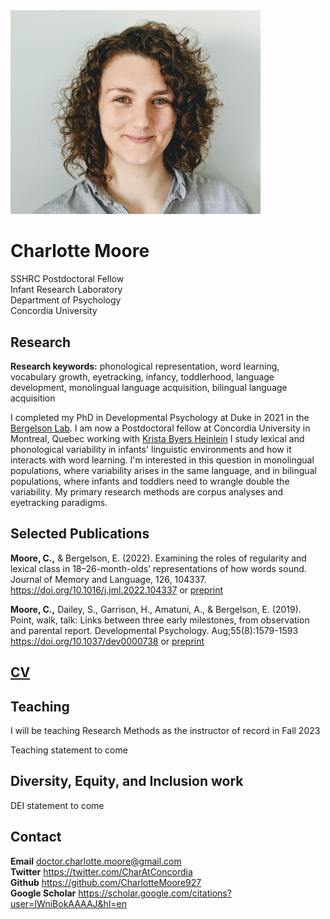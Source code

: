 <img src="headshot.png" width="400">

# Charlotte Moore
SSHRC Postdoctoral Fellow  
Infant Research Laboratory  
Department of Psychology  
Concordia University  

## Research
**Research keywords:** phonological representation, word learning, vocabulary growth, eyetracking, infancy, toddlerhood, language development, monolingual language acquisition, bilingual language acquisition  

I completed my PhD in Developmental Psychology at Duke in 2021 in the [Bergelson Lab](https://bergelsonlab.com/). I am now a Postdoctoral fellow at Concordia University in Montreal, Quebec working with [Krista Byers Heinlein](http://infantresearch.ca/) I study lexical and phonological variability in infants' linguistic environments and how it interacts with word learning. I'm interested in this question in monolingual populations, where variability arises in the same language, and in bilingual populations, where infants and toddlers need to wrangle double the variability. My primary research methods are corpus analyses and eyetracking paradigms.  

## Selected Publications
**Moore, C.,** & Bergelson, E. (2022). Examining the roles of regularity and lexical class in 18–26-month-olds’ representations of how words sound. Journal of Memory and Language, 126, 104337. https://doi.org/10.1016/j.jml.2022.104337 or [preprint](https://osf.io/kp7tv/)

**Moore, C.,** Dailey, S., Garrison, H., Amatuni, A., & Bergelson, E. (2019). Point, walk, talk: Links between three early milestones, from observation and parental report. Developmental Psychology. Aug;55(8):1579-1593 https://doi.org/10.1037/dev0000738 or [preprint](https://psyarxiv.com/g6q5u/)


## [CV](https://docs.google.com/document/d/1q2ZeBqlncm5O53nNYxXzpo_KPz0n9zThNp7hKoElEtk/edit?usp=sharing)

## Teaching
I will be teaching Research Methods as the instructor of record in Fall 2023

Teaching statement to come

## Diversity, Equity, and Inclusion work
DEI statement to come

## Contact
**Email** doctor.charlotte.moore@gmail.com  
**Twitter** https://twitter.com/CharAtConcordia  
**Github** https://github.com/CharlotteMoore927  
**Google Scholar** https://scholar.google.com/citations?user=IWniBokAAAAJ&hl=en
